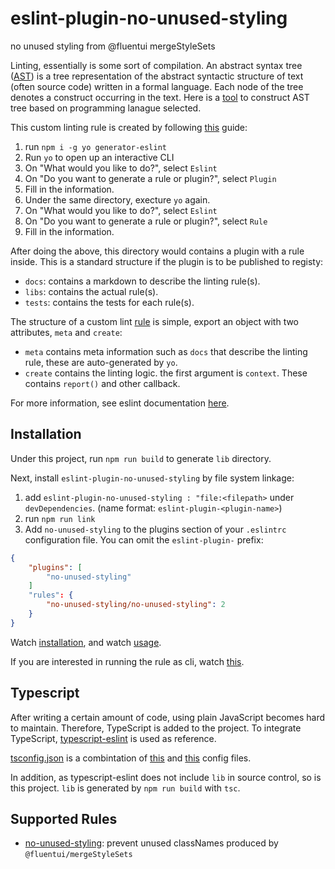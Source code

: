 # eslint-plugin-no-unused-styling

no unused styling from @fluentui mergeStyleSets

Linting, essentially is some sort of compilation. An abstract syntax tree ([AST](https://en.wikipedia.org/wiki/Abstract_syntax_tree)) is a tree representation of the abstract syntactic structure of text (often source code) written in a formal language. Each node of the tree denotes a construct occurring in the text. Here is a [tool](https://astexplorer.net/) to construct AST tree based on programming lanague selected.

This custom linting rule is created by following [this](https://flexport.engineering/writing-custom-lint-rules-for-your-picky-developers-67732afa1803) guide:

1. run `npm i -g yo generator-eslint`
2. Run `yo` to open up an interactive CLI
3. On "What would you like to do?", select `Eslint`
4. On "Do you want to generate a rule or plugin?", select `Plugin`
5. Fill in the information.
6. Under the same directory, execture `yo` again.
7. On "What would you like to do?", select `Eslint`
8. On "Do you want to generate a rule or plugin?", select `Rule`
9. Fill in the information.


After doing the above, this directory would contains a plugin with a rule inside. This is a standard structure if the plugin is to be published to registy:
* `docs`: contains a markdown to describe the linting rule(s).
* `libs`: contains the actual rule(s).
* `tests`: contains the tests for each rule(s).

The structure of a custom lint [rule](./src/rules/no-unused-styling.ts) is simple, export an object with two attributes, `meta` and `create`:
* `meta` contains meta information such as `docs` that describe the linting rule, these are auto-generated by `yo`.
* `create` contains the linting logic. the first argument is `context`. These contains `report()` and other callback.


For more information, see eslint documentation [here](https://eslint.org/docs/developer-guide/working-with-rules).


## Installation

Under this project, run `npm run build` to generate `lib` directory.

Next, install `eslint-plugin-no-unused-styling` by file system linkage:
1. add `eslint-plugin-no-unused-styling : "file:<filepath>` under `devDependencies`. (name format: `eslint-plugin-<plugin-name>`)
2. run `npm run link`
3. Add `no-unused-styling` to the plugins section of your `.eslintrc` configuration file. You can omit the `eslint-plugin-` prefix:
```json
{
    "plugins": [
        "no-unused-styling"
    ]
    "rules": {
        "no-unused-styling/no-unused-styling": 2
    }
}
```

Watch [installation](./assets/01-installation.gif), and watch [usage](./assets/03-usage-eslint.gif).

If you are interested in running the rule as cli, watch [this](./assets/03-usage-cli.gif).


## Typescript

After writing a certain amount of code, using plain JavaScript becomes hard to maintain. Therefore, TypeScript is added to the project. To integrate TypeScript, [typescript-eslint](https://github.com/typescript-eslint/typescript-eslint/tree/d21cfe0f4b7d3041948b1b6e0cd56c5ec34b2b3f/packages/eslint-plugin) is used as reference.

[tsconfig.json](./tsconfig.json) is a combintation of [this](https://github.com/typescript-eslint/typescript-eslint/blob/d21cfe0f4b7d3041948b1b6e0cd56c5ec34b2b3f/packages/eslint-plugin/tsconfig.json) and [this](https://github.com/typescript-eslint/typescript-eslint/blob/d21cfe0f4b7d3041948b1b6e0cd56c5ec34b2b3f/tsconfig.base.json) config files. 

In addition, as typescript-eslint does not include `lib` in source control, so is this project. `lib` is generated by `npm run build` with `tsc`.

## Supported Rules

* [no-unused-styling](./docs/rules/no-unused-styling.md): prevent unused classNames produced by `@fluentui/mergeStyleSets`
